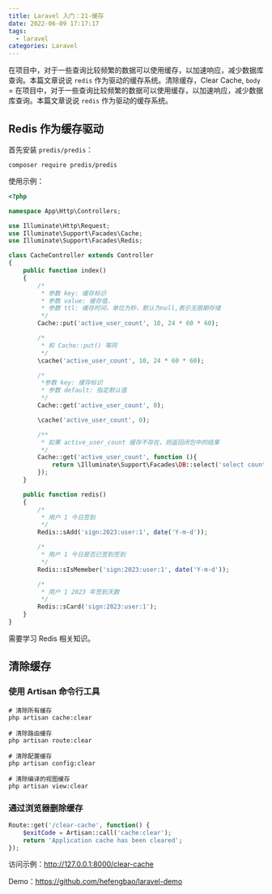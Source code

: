 ```yaml
---
title: Laravel 入门：21-缓存
date: 2022-06-09 17:17:17
tags:
  - laravel
categories: Laravel
---
```

在项目中，对于一些查询比较频繁的数据可以使用缓存，以加速响应，减少数据库查询。本篇文章说说 `redis` 作为驱动的缓存系统。清除缓存，Clear Cache, `body` = 在项目中，对于一些查询比较频繁的数据可以使用缓存，以加速响应，减少数据库查询。本篇文章说说 `redis` 作为驱动的缓存系统。

## Redis 作为缓存驱动

首先安装 `predis/predis`：

```shell
composer require predis/predis
```

使用示例：

```php
<?php

namespace App\Http\Controllers;

use Illuminate\Http\Request;
use Illuminate\Support\Facades\Cache;
use Illuminate\Support\Facades\Redis;

class CacheController extends Controller
{
    public function index()
    {
        /*
         * 参数 key: 缓存标识
         * 参数 value: 缓存值，
         * 参数 ttl: 缓存时间，单位为秒，默认为null,表示无限期存储
         */
        Cache::put('active_user_count', 10, 24 * 60 * 60);

        /*
         * 和 Cache::put() 等同
         */
        \cache('active_user_count', 10, 24 * 60 * 60);

        /*
         *参数 key: 缓存标识
         * 参数 default: 指定默认值
         */
        Cache::get('active_user_count', 0);

        \cache('active_user_count', 0);

        /**
         * 如果 active_user_count 缓存不存在，则返回闭包中的结果
         */
        Cache::get('active_user_count', function (){
            return \Illuminate\Support\Facades\DB::select('select count(*) from uses where active = 1');
        });
    }

    public function redis()
    {
        /*
         * 用户 1 今日签到
         */
        Redis::sAdd('sign:2023:user:1', date('Y-m-d'));

        /*
         * 用户 1 今日是否已签到签到
         */
        Redis::sIsMemeber('sign:2023:user:1', date('Y-m-d'));

        /*
         * 用户 1 2023 年签到天数
         */
        Redis::sCard('sign:2023:user:1');
    }
}
```

需要学习 Redis 相关知识。

## 清除缓存

### 使用 Artisan 命令行工具

```shell
# 清除所有缓存
php artisan cache:clear

# 清除路由缓存
php artisan route:clear

# 清除配置缓存
php artisan config:clear

# 清除编译的视图缓存
php artisan view:clear
```

### 通过浏览器删除缓存

```php
Route::get('/clear-cache', function() {
    $exitCode = Artisan::call('cache:clear');
    return 'Application cache has been cleared';
});
```

访问示例：http://127.0.0.1:8000/clear-cache

Demo：https://github.com/hefengbao/laravel-demo